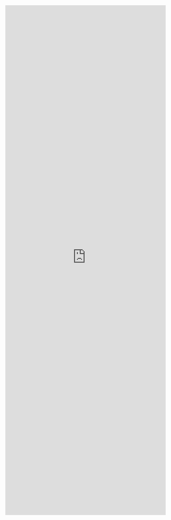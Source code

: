 <iframe 
    title='MarqueeSelection Examples'
    src='https://fabricweb.z5.web.core.windows.net/pr-deploy-site/refs/heads/master/fabric-website-resources/dist/index.html#/examples/marqueeselection?docsExample=true'
    frameborder='no'
    height='1600'
    style='width: 100%;'
>